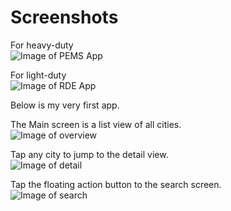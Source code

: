 # Screenshots

For heavy-duty<br/>
![Image of PEMS App](https://raw.githubusercontent.com/ssquirrel/hello-world/master/pems.png)

For light-duty<br/>
![Image of RDE App](https://raw.githubusercontent.com/ssquirrel/hello-world/master/rde.png)

Below is my very first app. 

The Main screen is a list view of all cities.<br/>
![Image of overview](https://raw.githubusercontent.com/ssquirrel/hello-world/master/alpha1_screens/overview.png)

Tap any city to jump to the detail view.<br/>
![Image of detail](https://raw.githubusercontent.com/ssquirrel/hello-world/master/alpha1_screens/detail.png)

Tap the floating action button to the search screen.<br/>
![Image of search](https://raw.githubusercontent.com/ssquirrel/hello-world/master/alpha1_screens/search.png)